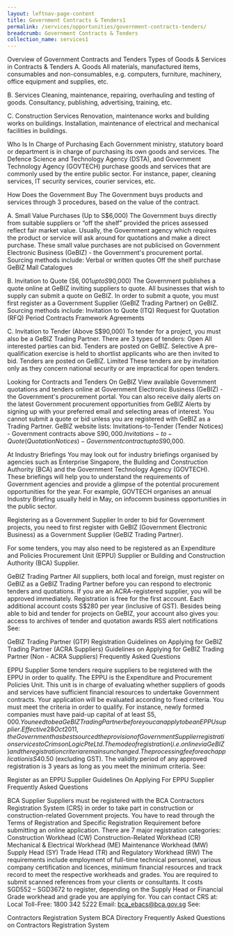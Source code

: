 ```yaml
---
layout: leftnav-page-content
title: Government Contracts & Tenders1
permalink: /services/opportunities/government-contracts-tenders/
breadcrumb: Government Contracts & Tenders
collection_name: services1
---
```


Overview of Government Contracts and Tenders
Types of Goods & Services in Contracts & Tenders
A.   Goods
All materials, manufactured items, consumables and non-consumables, e.g. computers, furniture, machinery, office equipment and supplies, etc.


B.   Services
Cleaning, maintenance, repairing, overhauling and testing of goods.
Consultancy, publishing, advertising, training, etc.


C.   Construction Services
Renovation, maintenance works and building works on buildings.
Installation, maintenance of electrical and mechanical facilities in buildings.


Who Is In Charge of Purchasing
Each Government ministry, statutory board or department is in charge of purchasing its own goods and services.
The Defence Science and Technology Agency (DSTA), and Government Technology Agency (GOVTECH) purchase goods and services that are commonly used by the entire public sector. For instance, paper, cleaning services, IT security services, courier services, etc.


How Does the Government Buy
The Government buys products and services through 3 procedures, based on the value of the contract.

A.   Small Value Purchases (Up to S$6,000)
The Government buys directly from suitable suppliers or “off the shelf” provided the prices assessed reflect fair market value.
Usually, the Government agency which requires the product or service will ask around for quotations and make a direct purchase.
These small value purchases are not publicised on Government Electronic Business (GeBIZ) - the Government's procurement portal.
Sourcing methods include:
Verbal or written quotes
Off the shelf purchase
GeBIZ Mall Catalogues


B.   Invitation to Quote (S$6,001 up to S$90,000)
The Government publishes a quote online at GeBIZ inviting suppliers to quote.
All businesses that wish to supply can submit a quote on GeBIZ.
In order to submit a quote, you must first register as a Government Supplier (GeBIZ Trading Partner) on GeBIZ.
Sourcing methods include:
Invitation to Quote (ITQ)
Request for Quotation (RFQ)
Period Contracts
Framework Agreements


C.   Invitation to Tender (Above S$90,000)
To tender for a project, you must also be a GeBIZ Trading Partner. There are 3 types of tenders:
Open
All interested parties can bid. Tenders are posted on GeBIZ.
Selective
A pre-qualification exercise is held to shortlist applicants who are then invited to bid. Tenders are posted on GeBIZ.
Limited
These tenders are by invitation only as they concern national security or are impractical for open tenders.

Looking for Contracts and Tenders
On GeBIZ
View available Government quotations and tenders online at Government Electronic Business (GeBIZ) - the Government's procurement portal.
You can also receive daily alerts on the latest Government procurement opportunities from GeBIZ Alerts by signing up with your preferred email and selecting areas of interest.
You cannot submit a quote or bid unless you are registered with GeBIZ as a Trading Partner.
GeBIZ website lists:
Invitations-to-Tender (Tender Notices) - Government contracts above S$90,000.
Invitations-to-Quote (Quotation Notices) - Government contract up to S$90,000.


At Industry Briefings
You may look out for industry briefings organised by agencies such as Enterprise Singapore, the Building and Construction Authority (BCA) and the Government Technology Agency (GOVTECH).
These briefings will help you to understand the requirements of Government agencies and provide a glimpse of the potential procurement opportunities for the year.
For example, GOVTECH organises an annual Industry Briefing usually held in May, on infocomm business opportunities in the public sector.

Registering as a Government Supplier
In order to bid for Government projects, you need to first register with GeBIZ (Government Electronic Business) as a Government Supplier (GeBIZ Trading Partner).

For some tenders, you may also need to be registered as an Expenditure and Policies Procurement Unit (EPPU) Supplier or Building and Construction Authority (BCA) Supplier.



GeBIZ Trading Partner
All suppliers, both local and foreign, must register on GeBIZ as a GeBIZ Trading Partner before you can respond to electronic tenders and quotations.
If you are an ACRA-registered supplier, you will be approved immediately.
Registration is free for the first account. Each additional account costs S$280 per year (inclusive of GST).
Besides being able to bid and tender for projects on GeBIZ, your account also gives you:
access to archives of tender and quotation awards
RSS alert notifications
See:

GeBIZ Trading Partner (GTP) Registration
Guidelines on Applying for GeBIZ Trading Partner (ACRA Suppliers)
Guidelines on Applying for GeBIZ Trading Partner (Non - ACRA Suppliers)
Frequently Asked Questions


EPPU Supplier
Some tenders require suppliers to be registered with the EPPU in order to qualify.
The EPPU is the Expenditure and Procurement Policies Unit. This unit is in charge of evaluating whether suppliers of goods and services have sufficient financial resources to undertake Government contracts.
Your application will be evaluated according to fixed criteria. You must meet the criteria in order to qualify. For instance, newly formed companies must have paid-up capital of at least S$5,000.
You need to be a GeBIZ Trading Partner before you can apply to be an EPPU supplier.
Effective 28 Oct 2011, the Government has best sourced the provision of Government Supplier registration services to CrimsonLogic Pte Ltd. The mode of registration (i.e. online via GeBIZ) and the registration criteria remains unchanged.
The processing fee for each application is S$40.50 (excluding GST).
The validity period of any approved registration is 3 years as long as you meet the minimum criteria.
See:

Register as an EPPU Supplier
Guidelines On Applying For EPPU Supplier
Frequently Asked Questions


BCA Supplier
Suppliers must be registered with the BCA Contractors Registration System (CRS) in order to take part in construction or construction-related Government projects.
You have to read through the Terms of Registration and Specific Registration Requirement before submitting an online application.
There are 7 major registration categories:
Construction Workhead (CW)
Construction-Related Workhead (CR)
Mechanical & Electrical Workhead (ME)
Maintenance Workhead (MW)
Supply Head (SY)
Trade Head (TR) and
Regulatory Workhead (RW)
The requirements include employment of full-time technical personnel, various company certification and licences, minimum financial resources and track record to meet the respective workheads and grades.
You are required to submit scanned references from your clients or consultants.
It costs SGD552 – SGD3672 to register, depending on the Supply Head or Financial Grade workhead and grade you are applying for.
You can contact CRS at:
Local Toll-Free: 1800 342 5222
Email: bca_ebacs@bca.gov.sg
See:

Contractors Registration System
BCA Directory
Frequently Asked Questions on Contractors Registration System
